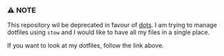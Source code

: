 ### :warning: NOTE
This repository wil be deprecated in favour of [dots](https://github.com/Tinku10/dots).
I am trying to manage dotfiles using ```stow``` and I would like to have all my files
in a single place.

If you want to look at my dotfiles, follow the link above.
